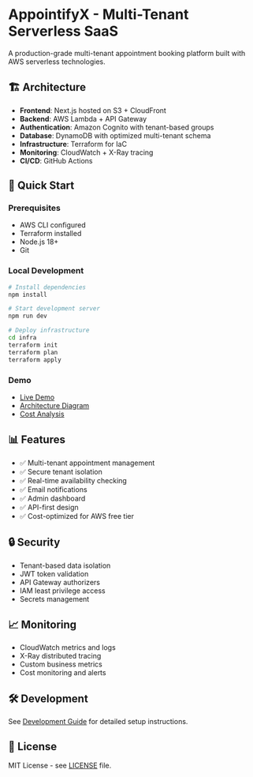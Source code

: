 # AppointifyX - Multi-Tenant Serverless SaaS

A production-grade multi-tenant appointment booking platform built with AWS serverless technologies.

## 🏗️ Architecture

- **Frontend**: Next.js hosted on S3 + CloudFront
- **Backend**: AWS Lambda + API Gateway
- **Authentication**: Amazon Cognito with tenant-based groups
- **Database**: DynamoDB with optimized multi-tenant schema
- **Infrastructure**: Terraform for IaC
- **Monitoring**: CloudWatch + X-Ray tracing
- **CI/CD**: GitHub Actions

## 🚀 Quick Start

### Prerequisites
- AWS CLI configured
- Terraform installed
- Node.js 18+
- Git

### Local Development
```bash
# Install dependencies
npm install

# Start development server
npm run dev

# Deploy infrastructure
cd infra
terraform init
terraform plan
terraform apply
```

### Demo
- [Live Demo](https://your-cloudfront-url.com)
- [Architecture Diagram](./docs/architecture.md)
- [Cost Analysis](./docs/cost-analysis.md)

## 📊 Features

- ✅ Multi-tenant appointment management
- ✅ Secure tenant isolation
- ✅ Real-time availability checking
- ✅ Email notifications
- ✅ Admin dashboard
- ✅ API-first design
- ✅ Cost-optimized for AWS free tier

## 🔒 Security

- Tenant-based data isolation
- JWT token validation
- API Gateway authorizers
- IAM least privilege access
- Secrets management

## 📈 Monitoring

- CloudWatch metrics and logs
- X-Ray distributed tracing
- Custom business metrics
- Cost monitoring and alerts

## 🛠️ Development

See [Development Guide](./docs/development.md) for detailed setup instructions.

## 📄 License

MIT License - see [LICENSE](./LICENSE) file.
